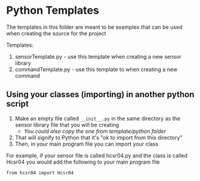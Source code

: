 # Python Templates
The templates in this folder are meant to be examples that can be used when creating the source for the project

Templates:
1. sensorTemplate.py - use this template when creating a new sensor library
2. commandTemplate.py - use this template to when creating a new command

## Using your classes (importing) in another python script
1. Make an empty file called `__init__.py` in the same directory as the sensor library file that you will be creating
   * _You could also copy the one from template/python folder_
2. That will signify to Python that it's "ok to import from this directory"
3. Then, in your main program file you can import your class

For example, if your sensor file is called hcsr04.py and the class is called Hcsr04 you would add the following to your main program file

`from hcsr04 import Hcsr04`
